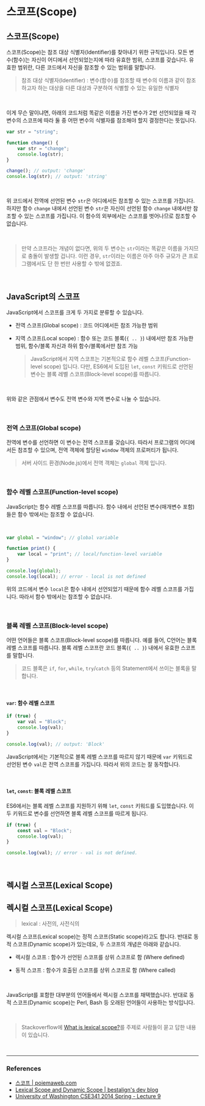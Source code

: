 # 스코프(Scope)

## 스코프(Scope)

스코프(Scope)는 참조 대상 식별자(Identifier)를 찾아내기 위한 규칙입니다. 모든 변수(함수)는 자신이 어디에서 선언되었는지에 따라 유효한 범위, 스코프를 갖습니다. 유효한 범위란, 다른 코드에서 자신을 참조할 수 있는 범위를 말합니다.

> 참조 대상 식별자(Identifier) : 변수(함수)를 참조할 때 변수의 이름과 같이 참조하고자 하는 대상을 다른 대상과 구분하여 식별할 수 있는 유일한 식별자

<br>

이게 무슨 말이냐면, 아래의 코드처럼 똑같은 이름을 가진 변수가 2번 선언되었을 때 각 변수의 스코프에 따라 둘 중 어떤 변수의 식별자를 참조해야 할지 결정한다는 뜻입니다.

```javascript
var str = "string";

function change() {
	var str = "change";
	console.log(str);
}

change(); // output: 'change'
console.log(str); // output: 'string'
```

<br>

위 코드에서 전역에 선언된 변수 `str`은 어디에서든 참조할 수 있는 스코프를 가집니다. 하지만 함수 `change` 내에서 선언된 변수 `str`은 자신이 선언된 함수 `change` 내에서만 참조할 수 있는 스코프를 가집니다. 이 함수의 외부에서는 스코프를 벗어나므로 참조할 수 없습니다.

<br>

> 만약 스코프라는 개념이 없다면, 위의 두 변수는 `str`이라는 똑같은 이름을 가지므로 충돌이 발생할 겁니다. 이런 경우, `str`이라는 이름은 아주 아주 규모가 큰 프로그램에서도 단 한 번만 사용할 수 밖에 없겠죠.

<br>

## JavaScript의 스코프

JavaScript에서 스코프를 크게 두 가지로 분류할 수 있습니다.

- 전역 스코프(Global scope) : 코드 어디에서든 참조 가능한 범위

- 지역 스코프(Local scope) : 함수 또는 코드 블록(`{ .. }`) 내에서만 참조 가능한 범위, 함수/블록 자신과 하위 함수/블록에서만 참조 가능

  > JavaScript에서 지역 스코프는 기본적으로 함수 레벨 스코프(Function-level scope) 입니다. 다만, ES6에서 도입된 `let`, `const` 키워드로 선언된 변수는 블록 레벨 스코프(Block-level scope)를 따릅니다.

<br>

위와 같은 관점에서 변수도 전역 변수와 지역 변수로 나눌 수 있습니다.

<br>

### 전역 스코프(Global scope)

전역에 변수를 선언하면 이 변수는 전역 스코프를 갖습니다. 따라서 프로그램의 어디에서든 참조할 수 있으며, 전역 객체에 할당된 `window` 객체의 프로퍼티가 됩니다.

> 서버 사이드 환경(Node.js)에서 전역 객체는 `global` 객체 입니다.

<br>

### 함수 레벨 스코프(Function-level scope)

JavaScript는 함수 레벨 스코프를 따릅니다. 함수 내에서 선언된 변수(매개변수 포함)들은 함수 밖에서는 참조할 수 없습니다.

<br>

```javascript
var global = "window"; // global variable

function print() {
	var local = "print"; // local/function-level variable
}

console.log(global);
console.log(local); // error - local is not defined
```

위의 코드에서 변수 `local`은 함수 내에서 선언되었기 때문에 함수 레벨 스코프를 가집니다. 따라서 함수 밖에서는 참조할 수 없습니다.

<br>

### 블록 레벨 스코프(Block-level scope)

어떤 언어들은 블록 스코프(Block-level scope)를 따릅니다. 예를 들어, C언어는 블록 레벨 스코프를 따릅니다. 블록 레벨 스코프란 코드 블록(`{ .. }`) 내에서 유효한 스코프를 말합니다.

> 코드 블록은 `if`, `for`, `while`, `try`/`catch` 등의 Statement에서 쓰이는 블록을 말합니다.

<br>

#### `var`: 함수 레벨 스코프

```javascript
if (true) {
	var val = "Block";
	console.log(val);
}

console.log(val); // output: 'Block'
```

JavaScript에서는 기본적으로 블록 레벨 스코프를 따르지 않기 때문에 `var` 키워드로 선언된 변수 `val`은 전역 스코프를 가집니다. 따라서 위의 코드는 잘 동작합니다.

<br>

#### `let`, `const`: 블록 레벨 스코프

ES6에서는 블록 레벨 스코프를 지원하기 위해 `let`, `const` 키워드를 도입했습니다. 이 두 키워드로 변수를 선언하면 블록 레벨 스코프를 따르게 됩니다.

```javascript
if (true) {
	const val = "Block";
	console.log(val);
}

console.log(val); // error - val is not defined.
```

<br>

## 렉시컬 스코프(Lexical Scope)

## 렉시컬 스코프(Lexical Scope)

> lexical : 사전의, 사전식의

렉시컬 스코프(Lexical scope)는 정적 스코프(Static scope)라고도 합니다. 반대로 동적 스코프(Dynamic scope)가 있는데요, 두 스코프의 개념은 아래와 같습니다.

- 렉시컬 스코프 : 함수가 선언된 스코프를 상위 스코프로 함 (Where defined)

- 동적 스코프 : 함수가 호출된 스코프를 상위 스코프로 함 (Where called)

<br>

JavaScript를 포함한 대부분의 언어들에서 렉시컬 스코프를 채택했습니다. 반대로 동적 스코프(Dynamic scope)는 Perl, Bash 등 오래된 언어들이 사용하는 방식입니다.

<br>

> Stackoverflow에 [What is lexical scope?](https://stackoverflow.com/questions/1047454/what-is-lexical-scope)를 주제로 사람들이 묻고 답한 내용이 있습니다.

<br>

---

### References

- [스코프 | poiemaweb.com](https://poiemaweb.com/js-scope)
- [Lexical Scope and Dynamic Scope | bestalign's dev blog](https://bestalign.github.io/2015/07/12/Lexical-Scope-and-Dynamic-Scope/)
- [University of Washington CSE341 2014 Spring - Lecture 9](https://courses.cs.washington.edu/courses/cse341/14sp/slides/lec09.pdf)
